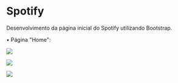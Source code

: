 # Spotify

Desenvolvimento da página inicial do Spotify utilizando Bootstrap.

• Página "Home":

![](https://github.com/mfdsouzajr/Spotify/blob/main/Google%20Glass/screenshots/1.png)

![](https://github.com/mfdsouzajr/Spotify/blob/main/Google%20Glass/screenshots/2.png)

![](https://github.com/mfdsouzajr/Spotify/blob/main/Google%20Glass/screenshots/3.png)

